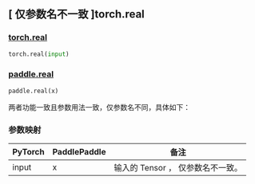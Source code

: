 ## [ 仅参数名不一致 ]torch.real
### [torch.real](https://pytorch.org/docs/stable/generated/torch.real.html?highlight=real#torch.real)

```python
torch.real(input)
```

### [paddle.real](https://www.paddlepaddle.org.cn/documentation/docs/zh/api/paddle/real_cn.html#real)

```python
paddle.real(x)
```

两者功能一致且参数用法一致，仅参数名不同，具体如下：
### 参数映射
| PyTorch       | PaddlePaddle | 备注                                                   |
| ------------- | ------------ | ------------------------------------------------------ |
| input         | x            | 输入的 Tensor ， 仅参数名不一致。                   |
